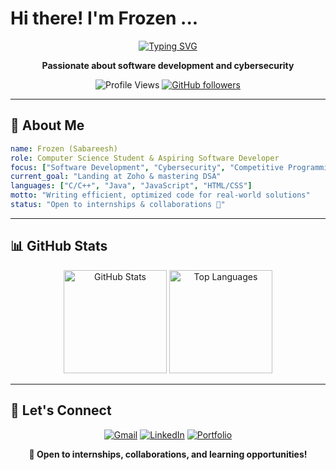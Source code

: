 # Hi there! I'm **Frozen** ...

<div align="center">
  
  [![Typing SVG](https://readme-typing-svg.demolab.com?font=Fira+Code&size=20&duration=2500&pause=800&color=00D4FF&center=true&vCenter=true&width=500&lines=Self-Taught+Developer+%F0%9F%92%BB;Computer+Science+Student+%F0%9F%8E%93;Problem+Solver+%F0%9F%A7%A9;Cybersecurity+Enthusiast+%F0%9F%94%90;Always+Learning!+%F0%9F%9A%80)](https://git.io/typing-svg)
  
  **Passionate about software development and cybersecurity**
  
  ![Profile Views](https://komarev.com/ghpvc/?username=Frozen-47&label=Profile%20views&color=0e75b6&style=flat)
  [![GitHub followers](https://img.shields.io/github/followers/Frozen-47?label=Followers&style=social)](https://github.com/Frozen-47)
  
</div>

---

## 🎯 About Me

```yaml
name: Frozen (Sabareesh)
role: Computer Science Student & Aspiring Software Developer
focus: ["Software Development", "Cybersecurity", "Competitive Programming"]
current_goal: "Landing at Zoho & mastering DSA"
languages: ["C/C++", "Java", "JavaScript", "HTML/CSS"]
motto: "Writing efficient, optimized code for real-world solutions"
status: "Open to internships & collaborations 🚀"
```

---

## 📊 GitHub Stats

<div align="center">
  
<img src="https://github-readme-stats.vercel.app/api?username=Frozen-47&show_icons=true&theme=radical&hide_border=true&bg_color=0D1117&title_color=00D4FF&icon_color=00D4FF&text_color=FFFFFF" alt="GitHub Stats" height="165"/>
<img src="https://github-readme-stats.vercel.app/api/top-langs/?username=Frozen-47&layout=compact&theme=radical&hide_border=true&bg_color=0D1117&title_color=00D4FF&text_color=FFFFFF" alt="Top Languages" height="165"/>

</div>

---

## 🤝 Let's Connect

<div align="center">

[![Gmail](https://img.shields.io/badge/Gmail-D14836?style=for-the-badge&logo=gmail&logoColor=white)](mailto:sabareeshgm47@gmail.com)
[![LinkedIn](https://img.shields.io/badge/LinkedIn-0077B5?style=for-the-badge&logo=linkedin&logoColor=white)](https://linkedin.com/in/sabareesh-gm)
[![Portfolio](https://img.shields.io/badge/Portfolio-FF6B6B?style=for-the-badge&logo=google-chrome&logoColor=white)](https://frozen47.vercel.app)

**💼 Open to internships, collaborations, and learning opportunities!**

</div>


